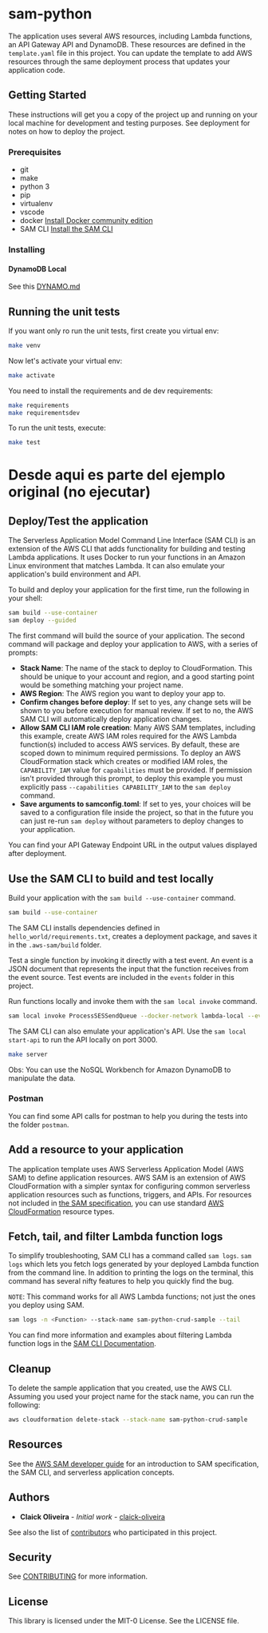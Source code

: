# sam-python

The application uses several AWS resources, including Lambda functions, an API Gateway API and DynamoDB. These resources are defined in the `template.yaml` file in this project. You can update the template to add AWS resources through the same deployment process that updates your application code.

## Getting Started

These instructions will get you a copy of the project up and running on your local machine for development and testing purposes. See deployment for notes on how to deploy the project.

### Prerequisites

- git
- make
- python 3
- pip
- virtualenv
- vscode
- docker [Install Docker community edition](https://hub.docker.com/search/?type=edition&offering=community)
- SAM CLI [Install the SAM CLI](https://docs.aws.amazon.com/serverless-application-model/latest/developerguide/serverless-sam-cli-install.html)

### Installing

#### DynamoDB Local

See this [DYNAMO.md](https://github.com/aws-samples/sam-python-crud-sample/blob/main/DYNAMO.md)

## Running the unit tests

If you want only ro run the unit tests, first create you virtual env:

``` bash
make venv
```

Now let's activate your virtual env:

``` bash
make activate
```

You need to install the requirements and de dev requirements:

``` bash
make requirements
make requirementsdev
```

To run the unit tests, execute:

```bash
make test
```


# Desde aqui es parte del ejemplo original (no ejecutar)

## Deploy/Test the application

The Serverless Application Model Command Line Interface (SAM CLI) is an extension of the AWS CLI that adds functionality for building and testing Lambda applications. It uses Docker to run your functions in an Amazon Linux environment that matches Lambda. It can also emulate your application's build environment and API.

To build and deploy your application for the first time, run the following in your shell:

```bash
sam build --use-container
sam deploy --guided
```

The first command will build the source of your application. The second command will package and deploy your application to AWS, with a series of prompts:

- **Stack Name**: The name of the stack to deploy to CloudFormation. This should be unique to your account and region, and a good starting point would be something matching your project name.
- **AWS Region**: The AWS region you want to deploy your app to.
- **Confirm changes before deploy**: If set to yes, any change sets will be shown to you before execution for manual review. If set to no, the AWS SAM CLI will automatically deploy application changes.
- **Allow SAM CLI IAM role creation**: Many AWS SAM templates, including this example, create AWS IAM roles required for the AWS Lambda function(s) included to access AWS services. By default, these are scoped down to minimum required permissions. To deploy an AWS CloudFormation stack which creates or modified IAM roles, the `CAPABILITY_IAM` value for `capabilities` must be provided. If permission isn't provided through this prompt, to deploy this example you must explicitly pass `--capabilities CAPABILITY_IAM` to the `sam deploy` command.
- **Save arguments to samconfig.toml**: If set to yes, your choices will be saved to a configuration file inside the project, so that in the future you can just re-run `sam deploy` without parameters to deploy changes to your application.

You can find your API Gateway Endpoint URL in the output values displayed after deployment.

## Use the SAM CLI to build and test locally

Build your application with the `sam build --use-container` command.

```bash
sam build --use-container
```

The SAM CLI installs dependencies defined in `hello_world/requirements.txt`, creates a deployment package, and saves it in the `.aws-sam/build` folder.

Test a single function by invoking it directly with a test event. An event is a JSON document that represents the input that the function receives from the event source. Test events are included in the `events` folder in this project.

Run functions locally and invoke them with the `sam local invoke` command.

```bash
sam local invoke ProcessSESSendQueue --docker-network lambda-local --event events/sqs_send_email_event.json --parameter-overrides Table=Activities
```

The SAM CLI can also emulate your application's API. Use the `sam local start-api` to run the API locally on port 3000.

```bash
make server
```

Obs: You can use the NoSQL Workbench for Amazon DynamoDB to manipulate the data.

### Postman

You can find some API calls for postman to help you during the tests into the folder `postman`.

## Add a resource to your application

The application template uses AWS Serverless Application Model (AWS SAM) to define application resources. AWS SAM is an extension of AWS CloudFormation with a simpler syntax for configuring common serverless application resources such as functions, triggers, and APIs. For resources not included in [the SAM specification](https://github.com/awslabs/serverless-application-model/blob/master/versions/2016-10-31.md), you can use standard [AWS CloudFormation](https://docs.aws.amazon.com/AWSCloudFormation/latest/UserGuide/aws-template-resource-type-ref.html) resource types.

## Fetch, tail, and filter Lambda function logs

To simplify troubleshooting, SAM CLI has a command called `sam logs`. `sam logs` which lets you fetch logs generated by your deployed Lambda function from the command line. In addition to printing the logs on the terminal, this command has several nifty features to help you quickly find the bug.

`NOTE`: This command works for all AWS Lambda functions; not just the ones you deploy using SAM.

```bash
sam logs -n <Function> --stack-name sam-python-crud-sample --tail
```

You can find more information and examples about filtering Lambda function logs in the [SAM CLI Documentation](https://docs.aws.amazon.com/serverless-application-model/latest/developerguide/serverless-sam-cli-logging.html).

## Cleanup

To delete the sample application that you created, use the AWS CLI. Assuming you used your project name for the stack name, you can run the following:

```bash
aws cloudformation delete-stack --stack-name sam-python-crud-sample
```

## Resources

See the [AWS SAM developer guide](https://docs.aws.amazon.com/serverless-application-model/latest/developerguide/what-is-sam.html) for an introduction to SAM specification, the SAM CLI, and serverless application concepts.

## Authors

- **Claick Oliveira** - *Initial work* - [claick-oliveira](https://github.com/claick-oliveira)

See also the list of [contributors](https://github.com/aws-samples/sam-python-crud-sample/contributors) who participated in this project.

## Security

See [CONTRIBUTING](CONTRIBUTING.md#security-issue-notifications) for more information.

## License

This library is licensed under the MIT-0 License. See the LICENSE file.